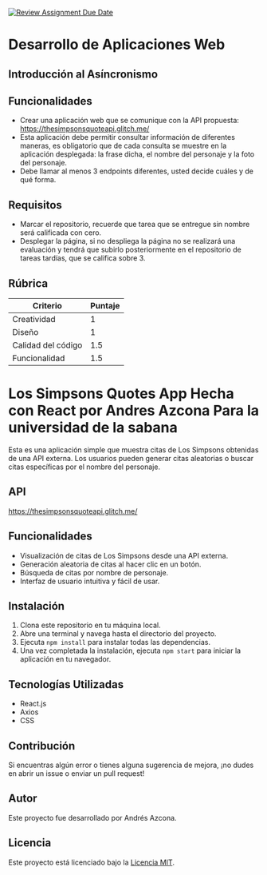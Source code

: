 [![Review Assignment Due Date](https://classroom.github.com/assets/deadline-readme-button-24ddc0f5d75046c5622901739e7c5dd533143b0c8e959d652212380cedb1ea36.svg)](https://classroom.github.com/a/IzcH6WD-)
# Desarrollo de Aplicaciones Web
## Introducción al Asíncronismo


## Funcionalidades

- Crear una aplicación web que se comunique con la API propuesta: https://thesimpsonsquoteapi.glitch.me/
- Esta aplicación debe permitir consultar información de diferentes maneras, es obligatorio que de cada consulta se muestre en la aplicación desplegada: la frase dicha, el nombre del personaje y la foto del personaje.
- Debe llamar al menos 3 endpoints diferentes, usted decide cuáles y de qué forma.


## Requisitos

- Marcar el repositorio, recuerde que tarea que se entregue sin nombre será calificada con cero.
- Desplegar la página, si no despliega la página no se realizará una evaluación y tendrá que subirlo posteriormente en el repositorio de tareas tardías, que se califica sobre 3.


## Rúbrica

| Criterio           | Puntaje |
|--------------------|---------|
| Creatividad        | 1       |
| Diseño             | 1       |
| Calidad del código     | 1.5     |
| Funcionalidad      | 1.5      |



# Los Simpsons Quotes App Hecha con React por Andres Azcona Para la universidad de la sabana

Esta es una aplicación simple que muestra citas de Los Simpsons obtenidas de una API externa. Los usuarios pueden generar citas aleatorias o buscar citas específicas por el nombre del personaje.

## API

https://thesimpsonsquoteapi.glitch.me/

## Funcionalidades

- Visualización de citas de Los Simpsons desde una API externa.
- Generación aleatoria de citas al hacer clic en un botón.
- Búsqueda de citas por nombre de personaje.
- Interfaz de usuario intuitiva y fácil de usar.

## Instalación

1. Clona este repositorio en tu máquina local.
2. Abre una terminal y navega hasta el directorio del proyecto.
3. Ejecuta `npm install` para instalar todas las dependencias.
4. Una vez completada la instalación, ejecuta `npm start` para iniciar la aplicación en tu navegador.

## Tecnologías Utilizadas

- React.js
- Axios
- CSS

## Contribución

Si encuentras algún error o tienes alguna sugerencia de mejora, ¡no dudes en abrir un issue o enviar un pull request!

## Autor

Este proyecto fue desarrollado por Andrés Azcona.

## Licencia

Este proyecto está licenciado bajo la [Licencia MIT](https://opensource.org/licenses/MIT).


